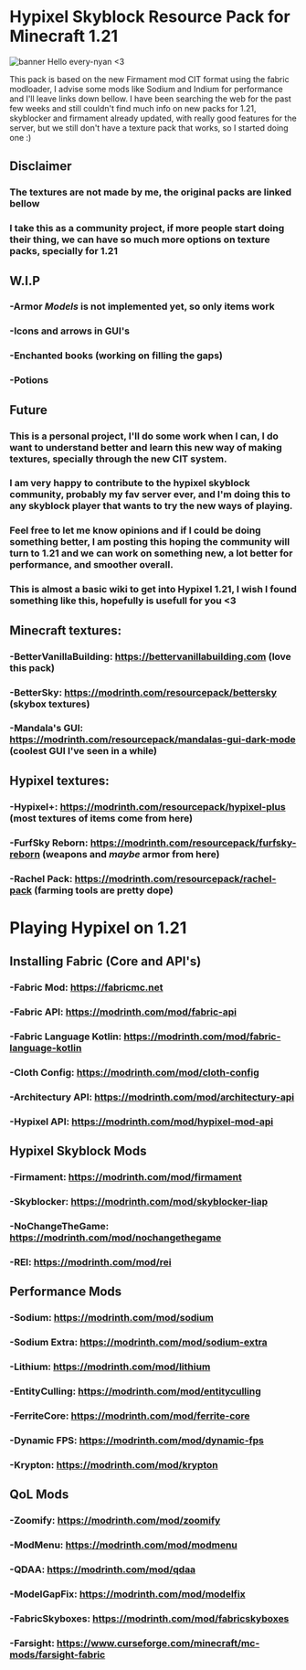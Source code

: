 # Hypixel Skyblock Resource Pack for Minecraft 1.21
![banner](https://github.com/user-attachments/assets/d1331864-6dd2-4d7c-91df-06dacd5189b6)
Hello every-nyan <3 

This pack is based on the new Firmament mod CIT format using the fabric modloader, I advise some mods like Sodium and Indium for performance and I'll leave links down bellow.
I have been searching the web for the past few weeks and still couldn't find much info on new packs for 1.21, skyblocker and firmament already updated, with really good features for the server, but we still don't have a texture pack that works, so I started doing one :)

## Disclaimer
### The textures are not made by me, the original packs are linked bellow
### I take this as a community project, if more people start doing their thing, we can have so much more options on texture packs, specially for 1.21

## W.I.P
### -Armor *Models* is not implemented yet, so only items work
### -Icons and arrows in GUI's
### -Enchanted books (working on filling the gaps)
### -Potions

## Future
### This is a personal project, I'll do some work when I can, I do want to understand better and learn this new way of making textures, specially through the new CIT system.
### I am very happy to contribute to the hypixel skyblock community, probably my fav server ever, and I'm doing this to any skyblock player that wants to try the new ways of playing.

### Feel free to let me know opinions and if I could be doing something better, I am posting this hoping the community will turn to 1.21 and we can work on something new, a lot better for performance, and smoother overall.

### This is almost a basic wiki to get into Hypixel 1.21, I wish I found something like this, hopefully is usefull for you <3

## Minecraft textures:
### -BetterVanillaBuilding: https://bettervanillabuilding.com (love this pack) 

### -BetterSky: https://modrinth.com/resourcepack/bettersky (skybox textures)

### -Mandala's GUI: https://modrinth.com/resourcepack/mandalas-gui-dark-mode (coolest GUI I've seen in a while) 

## Hypixel textures:
### -Hypixel+: https://modrinth.com/resourcepack/hypixel-plus (most textures of items come from here) 

### -FurfSky Reborn: https://modrinth.com/resourcepack/furfsky-reborn (weapons and *maybe* armor from here) 

### -Rachel Pack: https://modrinth.com/resourcepack/rachel-pack (farming tools are pretty dope)


# Playing Hypixel on 1.21
## Installing Fabric (Core and API's)
### -Fabric Mod: https://fabricmc.net

### -Fabric API: https://modrinth.com/mod/fabric-api

### -Fabric Language Kotlin: https://modrinth.com/mod/fabric-language-kotlin

### -Cloth Config: https://modrinth.com/mod/cloth-config

### -Architectury API: https://modrinth.com/mod/architectury-api

### -Hypixel API: https://modrinth.com/mod/hypixel-mod-api

## Hypixel Skyblock Mods
### -Firmament: https://modrinth.com/mod/firmament

### -Skyblocker: https://modrinth.com/mod/skyblocker-liap

### -NoChangeTheGame: https://modrinth.com/mod/nochangethegame

### -REI: https://modrinth.com/mod/rei

## Performance Mods
### -Sodium: https://modrinth.com/mod/sodium

### -Sodium Extra: https://modrinth.com/mod/sodium-extra

### -Lithium: https://modrinth.com/mod/lithium

### -EntityCulling: https://modrinth.com/mod/entityculling

### -FerriteCore: https://modrinth.com/mod/ferrite-core

### -Dynamic FPS: https://modrinth.com/mod/dynamic-fps

### -Krypton: https://modrinth.com/mod/krypton

## QoL Mods
### -Zoomify: https://modrinth.com/mod/zoomify

### -ModMenu: https://modrinth.com/mod/modmenu

### -QDAA: https://modrinth.com/mod/qdaa

### -ModelGapFix: https://modrinth.com/mod/modelfix

### -FabricSkyboxes: https://modrinth.com/mod/fabricskyboxes

### -Farsight: https://www.curseforge.com/minecraft/mc-mods/farsight-fabric
